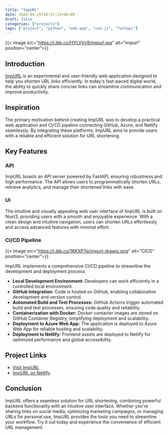 ```yaml
---
title: "ImpURL"
date: 2024-04-25T10:57:13+08:00
draft: false
categories: ["projects"]
tags: ["project", "python", "web-app", "vue.js", "fastapi"]
---
```


{{< image src="https://i.ibb.co/HYLVVy9/impurl.jpg" alt="impurl" position="center">}}

## Introduction

[ImpURL](https://impurl.nuttaphat.com/) is an experimental and user-friendly web application designed to help you shorten URL links efficiently. In today's fast-paced digital world, the ability to quickly share concise links can streamline communication and improve productivity.

## Inspiration

The primary motivation behind creating ImpURL was to develop a practical web application and CI/CD pipeline connecting GitHub, Azure, and Netlify seamlessly. By integrating these platforms, ImpURL aims to provide users with a reliable and efficient solution for URL shortening.

## Key Features

### API

ImpURL boasts an API server powered by FastAPI, ensuring robustness and high performance. The API allows users to programmatically shorten URLs, retrieve analytics, and manage their shortened links with ease.

### UI

The intuitive and visually appealing web user interface of ImpURL is built on Nuxt3, providing users with a smooth and enjoyable experience. With a clean design and intuitive navigation, users can shorten URLs effortlessly and access advanced features with minimal effort.

### CI/CD Pipeline

{{< image src="https://i.ibb.co/1KKXP7q/impurl-drawio.png" alt="CICD" position="center">}}

ImpURL implements a comprehensive CI/CD pipeline to streamline the development and deployment process:

- **Local Development Environment:** Developers can work efficiently in a controlled local environment.
- **GitHub Integration:** Code is hosted on GitHub, enabling collaborative development and version control.
- **Automated Build and Test Processes:** GitHub Actions trigger automated build and test processes, ensuring code quality and reliability.
- **Containerization with Docker:** Docker container images are stored on GitHub Container Registry, simplifying deployment and scalability.
- **Deployment to Azure Web App:** The application is deployed to Azure Web App for reliable hosting and scalability.
- **Deployment to Netlify:** Frontend assets are deployed to Netlify for optimized performance and global accessibility.

## Project Links

- [Visit ImpURL](https://impurl.nuttaphat.com/)
- [ImpURL on Netlify](https://impurl.netlify.com/)

## Conclusion

ImpURL offers a seamless solution for URL shortening, combining powerful backend functionality with an intuitive user interface. Whether you're sharing links on social media, optimizing marketing campaigns, or managing URLs for personal use, ImpURL provides the tools you need to streamline your workflow. Try it out today and experience the convenience of efficient URL management.
